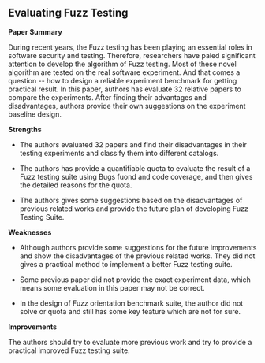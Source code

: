 ## Evaluating Fuzz Testing

**Paper Summary**

During recent years, the Fuzz testing has been playing an essential roles in software security and testing. Therefore, researchers have paied significant attention to develop the algorithm of Fuzz testing. Most of these novel algorithm are tested on the real software experiment. And that comes a question -- how to design a reliable experiment benchmark for getting practical result. In this paper, authors has evaluate 32 relative papers to compare the experiments. After finding their advantages and disadvantages, authors provide their own suggestions on the experiment baseline design.

**Strengths**

- The authors evaluated 32 papers and find their disadvantages in their testing experiments and classify them into different catalogs.

- The authors has provide a quantifiable quota to evaluate the result of a Fuzz testing suite using Bugs fuond and code coverage, and then gives the detailed reasons for the quota.

- The authors gives some suggestions based on the disadvantages of previous related works and provide the future plan of developing Fuzz Testing Suite.

**Weaknesses**

- Although authors provide some suggestions for the future improvements and show the disadvantages of the previous related works. They did not gives a practical method to implement a better Fuzz testing suite.

- Some previous paper did not provide the exact experiment data, which means some evaluation in this paper may not be correct.

- In the design of Fuzz orientation benchmark suite, the author did not solve or quota and still has some key feature which are not for sure.

**Improvements**

The authors should try to evaluate more previous work and try to provide a practical improved Fuzz testing suite.